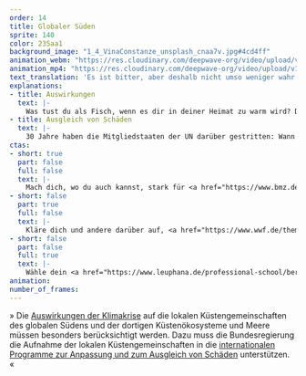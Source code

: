 ```yaml
---
order: 14
title: Globaler Süden
sprite: 140
color: 235aa1
background_image: "1_4_VinaConstanze_unsplash_cnaa7v.jpg#4cd4ff"
animation_webm: "https://res.cloudinary.com/deepwave-org/video/upload/v1721820827/mo14_sdtabh.webm"
animation_mp4: "https://res.cloudinary.com/deepwave-org/video/upload/v1721820655/mo14_dt0boa.mp4"
text_translation: 'Es ist bitter, aber deshalb nicht umso weniger wahr: Unser Lebensstil hier sorgt dafür, dass auf der anderen Seite des Planeten im Pazifik Menschen ihre Heimat verlieren. Und immer mehr verlieren werden. Solange die, die umdenken und entsprechend handeln, noch so wenige sind, dass sie diese Dynamik nicht aufhalten können, bleibt das Mindeste, die Geschädigten ihrem Schaden entsprechend zu entschädigen. '
explanations:
- title: Auswirkungen
  text: |-
    Was tust du als Fisch, wenn es dir in deiner Heimat zu warm wird? Du ziehst um, idealerweise in kältere Gefilde, wer würde es dir verdenken. Nicht nur sind in den ärmeren Ländern um den Äquator herum die Menschen stärker auf Fisch als Proteinquelle und Wirtschaftsfaktor angewiesen, nicht nur sind die dortigen Küstenregionen stärker von Extremwetter und Überschwemmungen betroffen, nicht nur fehlen dort mehr als anderswo die Mittel, um sich an diese Veränderungen anzupassen und sie <span class="expander"><span class="trigger">abzumildern</span><span class="info">all dies im Detail und anschaulich illustriert in der <a href="https://www.brot-fuer-die-welt.de/fileadmin/mediapool/blogs/Mari_Francisco/BfdW_Analyse_100_Klima_Fischerei_Gesamt_Web.pdf" target="_blank">Studie</a> von Onno Groß</span></span> – obendrein handelt es sich hier um die Bevölkerungen, die am allerwenigsten zu der Bredouille beigetragen haben, in der die Welt sich befindet. Und die Bevölkerungen im Norden, die am meisten dazu beigetragen haben, <span class="sidenote"><cite class="icon-link_external"><a href="https://www.brot-fuer-die-welt.de/blog/2021-ozeanerwaermung-zerstoert-fischgruende/" target="_blank" rel="noopener">"Ozeanerwärmung zerstört Fischgründe" / Brot für die Welt</a></cite><span>freuen sich</span></span> über zugewanderte Makrelen und Sardinen aus dem Süden und denken über höhere Fangquoten nach.
- title: Ausgleich von Schäden
  text: |-
    30 Jahre haben die Mitgliedstaaten der UN darüber gestritten: Wann und in welchem Umfang werden diejenigen unter ihnen, die maßgeblich verantwortlich für die Erderhitzung sind, diejenigen, die es nicht sind, bei der Bewältigung der Folgen unterstützen? Und plötzlich: Einigen sie sich einfach. Gleich am ersten Tag der <span class="expander"><span class="trigger">COP28</span><span class="info">Ende November 2023</span></span> in Dubai. Ein <span class="expander"><span class="trigger">historischer Durchbruch!</span><span class="info">Wirklich. Auch wenn gleich das Aber kommt. Die Einrichtung eines solchen Instruments ist ein absolut kritischer Schritt in Richtung Klimagerechtigkeit.</span></span> Der <span class="sidenote"><cite class="icon-link_external"><a href="https://interactive.carbonbrief.org/q-a-should-developed-nations-pay-for-loss-and-damage-from-climate-change/" target="_blank" rel="noopener">Q&A zu Loss and Damage bei Carbon Brief</a></cite><span>Loss and Damage Fund</span></span> wird eingerichtet, und <span class="expander"><span class="trigger">in wenigen Tagen</span><span class="info">die Vereinigten Arabischen Emirate sagen direkt 100 Millionen Dollar zu, Deutschland zieht mit weiteren 100 mit, dann geht es <a href="https://unfccc.int/process-and-meetings/bodies/funds-and-financial-entities/loss-and-damage-fund-joint-interim-secretariat/pledges-to-the-loss-and-damage-fund" target="_blank">Schlag auf Schlag</a></span></span> sind fast 700 Millionen zusammengekommen. Der tatsächliche Bedarf: Das <span class="sidenote"><cite class="icon-link_external"><a href="https://www.theguardian.com/environment/2023/dec/06/700m-pledged-to-loss-and-damage-fund-cop28-covers-less-than-02-percent-needed" target="_blank" rel="noopener">Einordnung beim Guardian</a></cite><span>500fache</span></span>, mindestens. Und zwar pro Jahr. Da geht noch mehr. Und das Geld müsste ja da sein: Die <span class="sidenote"><cite class="icon-link_external"><a href="https://www.theguardian.com/environment/2024/apr/29/taxing-big-fossil-fuel-firms-raise-billions-climate-finance?CMP=twt_a-environment_b-gdneco" target="_blank" rel="noopener">"Taxing big fossil fuel firms ‘could raise $900bn in climate finance by 2030' " / The Guardian</a></cite><span>Petrostaaten, Öl- und Gaskonzerne</span></span> haben zusammen seit 1970 an jedem einzelnen Tag drei Milliarden Dollar <span class="sidenote"><cite class="icon-link_external"><a href="https://journals.aau.dk/index.php/sepm/article/view/7395" target="_blank" rel="noopener">"The geopolitics of trillion US$ oil & gas rents" / International Journal of Sustainable Energy Planning and Management</a></cite><span>Gewinn</span></span> gemacht. Inflationsbereinigt.
ctas:
- short: true
  part: false
  full: false
  text: |-
    Mach dich, wo du auch kannst, stark für <a href="https://www.bmz.de/de/service/lexikon/klimagerechtigkeit-125076" target="_blank">Klimagerechtigkeit</a>.
- short: false
  part: true
  full: false
  text: |-
    Kläre dich und andere darüber auf, <a href="https://www.wwf.de/themen-projekte/meere-kuesten/fischerei/entwicklungslaender" target="_blank">wie abhängig die Menschen aus Küstengemeinschaften</a> des globalen Südens von Meereslebewesen als Proteinquelle sind.
- short: false
  part: false
  full: true
  text: |-
    Wähle dein <a href="https://www.leuphana.de/professional-school/berufsbegleitende-master-mba/umweltrecht-llm-studium.html" target="_blank">Studium</a> oder deinen Job so, dass du denen eine Stimme geben kannst, die am stärksten unter den Folgen der Klimakatastrophe leiden.
animation:
number_of_frames:
---
```

» Die [Auswirkungen der Klimakrise](# "Auswirkungen") auf die lokalen Küstengemeinschaften des globalen Südens und der dortigen Küstenökosysteme und Meere müssen besonders berücksichtigt werden. Dazu muss die Bundesregierung die Aufnahme der lokalen Küstengemeinschaften in die [internationalen Programme zur Anpassung und zum Ausgleich von Schäden](# "Ausgleich von Schäden") unterstützen. «